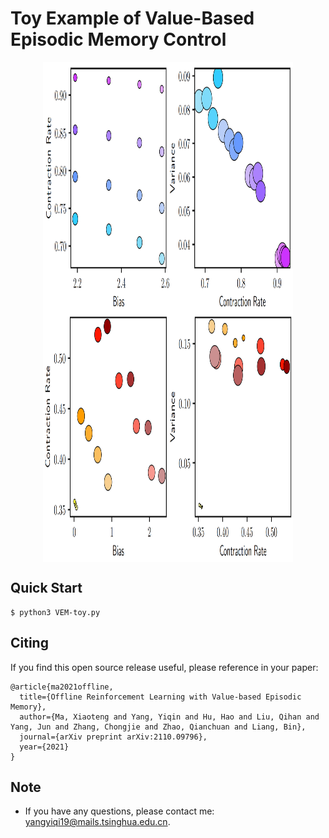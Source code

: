 # Toy Example of Value-Based Episodic Memory Control

<div  align="center">
<img src="https://github.com/YiqinYang/VEM/blob/main/toy_example/toy1.png" width = "400" height = "400" alt="VEM-toy1" align=center />
<img src="https://github.com/YiqinYang/VEM/blob/main/toy_example/toy2.png" width = "400" height = "400" alt="VEM-toy2" align=center />
</div>

## Quick Start

```shell
$ python3 VEM-toy.py
```

## Citing
If you find this open source release useful, please reference in your paper:
```
@article{ma2021offline,
  title={Offline Reinforcement Learning with Value-based Episodic Memory},
  author={Ma, Xiaoteng and Yang, Yiqin and Hu, Hao and Liu, Qihan and Yang, Jun and Zhang, Chongjie and Zhao, Qianchuan and Liang, Bin},
  journal={arXiv preprint arXiv:2110.09796},
  year={2021}
}
```

## Note
+ If you have any questions, please contact me: yangyiqi19@mails.tsinghua.edu.cn. 
